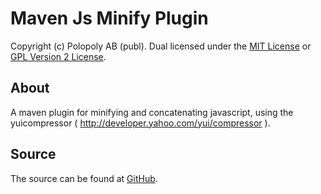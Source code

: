 Maven Js Minify Plugin
======================

Copyright (c) Polopoly AB (publ). Dual licensed under the [MIT License] or [GPL Version 2 License].

About
-----

A maven plugin for minifying and concatenating javascript, using the
yuicompressor ( http://developer.yahoo.com/yui/compressor ).


Source
------

The source can be found at [GitHub].

[MIT License]: http://github.com/polopoly/maven-js-minifier-plugin/raw/master/MIT-LICENSE.txt
[GPL Version 2 License]: http://github.com/polopoly/maven-js-minifier-plugin/raw/master/GPL-LICENSE.txt
[GitHub]: http://github.com/polopoly/maven-js-minifier-plugin
